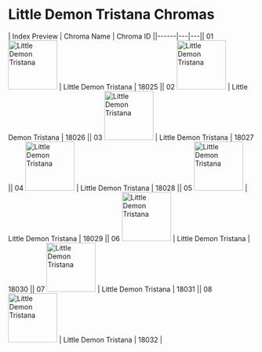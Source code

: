 # Little Demon Tristana Chromas

| Index  Preview | Chroma Name | Chroma ID ||------|---|---|| 01  <img src='https://raw.communitydragon.org/latest/plugins/rcp-be-lol-game-data/global/default/v1/champion-chroma-images/18/18025.png' alt='Little Demon Tristana' width='100'> | Little Demon Tristana | 18025 || 02  <img src='https://raw.communitydragon.org/latest/plugins/rcp-be-lol-game-data/global/default/v1/champion-chroma-images/18/18026.png' alt='Little Demon Tristana' width='100'> | Little Demon Tristana | 18026 || 03  <img src='https://raw.communitydragon.org/latest/plugins/rcp-be-lol-game-data/global/default/v1/champion-chroma-images/18/18027.png' alt='Little Demon Tristana' width='100'> | Little Demon Tristana | 18027 || 04  <img src='https://raw.communitydragon.org/latest/plugins/rcp-be-lol-game-data/global/default/v1/champion-chroma-images/18/18028.png' alt='Little Demon Tristana' width='100'> | Little Demon Tristana | 18028 || 05  <img src='https://raw.communitydragon.org/latest/plugins/rcp-be-lol-game-data/global/default/v1/champion-chroma-images/18/18029.png' alt='Little Demon Tristana' width='100'> | Little Demon Tristana | 18029 || 06  <img src='https://raw.communitydragon.org/latest/plugins/rcp-be-lol-game-data/global/default/v1/champion-chroma-images/18/18030.png' alt='Little Demon Tristana' width='100'> | Little Demon Tristana | 18030 || 07  <img src='https://raw.communitydragon.org/latest/plugins/rcp-be-lol-game-data/global/default/v1/champion-chroma-images/18/18031.png' alt='Little Demon Tristana' width='100'> | Little Demon Tristana | 18031 || 08  <img src='https://raw.communitydragon.org/latest/plugins/rcp-be-lol-game-data/global/default/v1/champion-chroma-images/18/18032.png' alt='Little Demon Tristana' width='100'> | Little Demon Tristana | 18032 |
